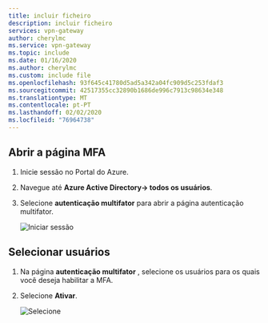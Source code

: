 ```yaml
---
title: incluir ficheiro
description: incluir ficheiro
services: vpn-gateway
author: cherylmc
ms.service: vpn-gateway
ms.topic: include
ms.date: 01/16/2020
ms.author: cherylmc
ms.custom: include file
ms.openlocfilehash: 93f645c41780d5ad5a342a04fc909d5c253fdaf3
ms.sourcegitcommit: 42517355cc32890b1686de996c7913c98634e348
ms.translationtype: MT
ms.contentlocale: pt-PT
ms.lasthandoff: 02/02/2020
ms.locfileid: "76964738"
---
```

## <a name="mfa"></a>Abrir a página MFA

1. Inicie sessão no Portal do Azure.
2. Navegue até **Azure Active Directory-> todos os usuários**.
3. Selecione **autenticação multifator** para abrir a página autenticação multifator.

   ![Iniciar sessão](./media/vpn-gateway-vwan-openvpn-azure-ad-mfa/mfa1.jpg)

## <a name="users"></a>Selecionar usuários

1. Na página **autenticação multifator** , selecione os usuários para os quais você deseja habilitar a MFA.
2. Selecione **Ativar**.

   ![Selecione](./media/vpn-gateway-vwan-openvpn-azure-ad-mfa/mfa2.jpg)
